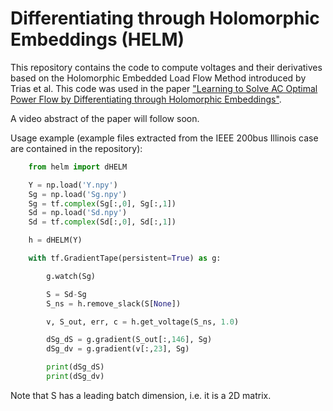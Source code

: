 # Differentiating through Holomorphic Embeddings (HELM)
This repository contains the code to compute voltages and their derivatives based on the Holomorphic Embedded Load Flow Method introduced by Trias et al.
This code was used in the paper ["Learning to Solve AC Optimal Power Flow by Differentiating through Holomorphic Embeddings"](https://arxiv.org/pdf/2012.09622.pdf).

A video abstract of the paper will follow soon.

Usage example (example files extracted from the IEEE 200bus Illinois case are contained in the repository):

```python
    from helm import dHELM

    Y = np.load('Y.npy')
    Sg = np.load('Sg.npy')
    Sg = tf.complex(Sg[:,0], Sg[:,1])
    Sd = np.load('Sd.npy')
    Sd = tf.complex(Sd[:,0], Sd[:,1])

    h = dHELM(Y)

    with tf.GradientTape(persistent=True) as g:

        g.watch(Sg)

        S = Sd-Sg
        S_ns = h.remove_slack(S[None])

        v, S_out, err, c = h.get_voltage(S_ns, 1.0)

        dSg_dS = g.gradient(S_out[:,146], Sg)
        dSg_dv = g.gradient(v[:,23], Sg)

        print(dSg_dS)
        print(dSg_dv)
``` 

Note that S has a leading batch dimension, i.e. it is a 2D matrix.
